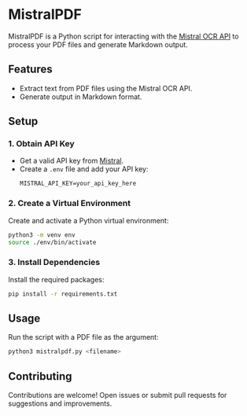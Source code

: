 # MistralPDF

MistralPDF is a Python script for interacting with the [Mistral OCR API](https://mistral.ai/) to process your PDF files and generate Markdown output.

## Features

- Extract text from PDF files using the Mistral OCR API.
- Generate output in Markdown format.

## Setup

### 1. Obtain API Key

- Get a valid API key from [Mistral](https://mistral.ai/).
- Create a `.env` file and add your API key:
  ```env
  MISTRAL_API_KEY=your_api_key_here
  ```

### 2. Create a Virtual Environment

Create and activate a Python virtual environment:
```sh
python3 -m venv env
source ./env/bin/activate
```

### 3. Install Dependencies

Install the required packages:
```sh
pip install -r requirements.txt
```

## Usage

Run the script with a PDF file as the argument:
```sh
python3 mistralpdf.py <filename>
```

## Contributing

Contributions are welcome! Open issues or submit pull requests for suggestions and improvements.